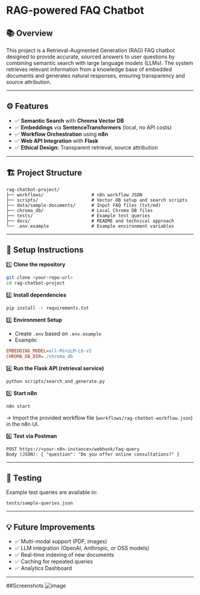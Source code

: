 # RAG-powered FAQ Chatbot

## 📚 Overview

This project is a Retrieval-Augmented Generation (RAG) FAQ chatbot designed to provide accurate, sourced answers to user questions by combining semantic search with large language models (LLMs). The system retrieves relevant information from a knowledge base of embedded documents and generates natural responses, ensuring transparency and source attribution.


---

## ⚙️ Features

* ✅ **Semantic Search** with **Chroma Vector DB**
* ✅ **Embeddings** via **SentenceTransformers** (local, no API costs)
* ✅ **Workflow Orchestration** using **n8n**
* ✅ **Web API Integration** with **Flask**
* ✅ **Ethical Design:** Transparent retrieval, source attribution

---

## 🏗️ Project Structure

```
rag-chatbot-project/
├── workflows/                  # n8n workflow JSON
├── scripts/                    # Vector DB setup and search scripts
├── data/sample-documents/      # Input FAQ files (txt/md)
├── chroma_db/                  # Local Chroma DB files
├── tests/                      # Example test queries
├── docs/                       # README and technical approach
└── .env.example                # Example environment variables
```

---

## 🚀 Setup Instructions

1️⃣ **Clone the repository**

```bash
git clone <your-repo-url>
cd rag-chatbot-project
```

2️⃣ **Install dependencies**

```bash
pip install -r requirements.txt
```

3️⃣ **Environment Setup**

* Create `.env` based on `.env.example`
* Example:

```ini
EMBEDDING_MODEL=all-MiniLM-L6-v2
CHROMA_DB_DIR=./chroma_db
```

4️⃣ **Run the Flask API (retrieval service)**

```bash
python scripts/search_and_generate.py
```

5️⃣ **Start n8n**

```bash
n8n start
```

→ Import the provided workflow file (`workflows/rag-chatbot-workflow.json`) in the n8n UI.

6️⃣ **Test via Postman**

```http
POST https://<your-n8n-instance>/webhook/faq-query
Body (JSON): { "question": "Do you offer online consultations?" }
```

---

## 🧪 Testing

Example test queries are available in:

```
tests/sample-queries.json
```

---

## 💡 Future Improvements

* ✅ Multi-modal support (PDF, images)
* ✅ LLM integration (OpenAI, Anthropic, or OSS models)
* ✅ Real-time indexing of new documents
* ✅ Caching for repeated queries
* ✅ Analytics Dashboard

---

##Screenshots
![image](https://github.com/user-attachments/assets/c4f6bcaf-311f-49b6-8bfa-7b40bba7cd64)


